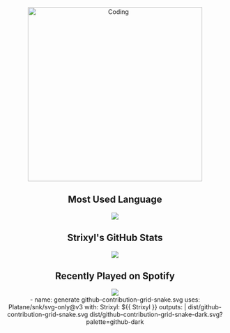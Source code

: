 <div align="center">
  <img alt="Coding" width="400" src="https://media.tenor.com/sbfBfp3FeY8AAAAj/oia-uia.gif">
</div>


<div align="center">
  <h2>Most Used Language</h2>
  <img src="https://github-readme-stats.vercel.app/api/top-langs/?username=Strixyl&theme=dark">
</div>

<div align="center">
  <h2>Strixyl's GitHub Stats</h2>
  <img src="https://github-readme-stats.vercel.app/api?username=Strixyl&show_icons=true&theme=dark">
</div>

<div align="center">
  <h2>Recently Played on Spotify</h2>
  <img src="https://spotify-recently-played-readme.vercel.app/api?user=qkoi3o0oqybzwf6ja5hvtzw5m">
</div>



<div align="center">
   - name: generate github-contribution-grid-snake.svg
        uses: Platane/snk/svg-only@v3
        with:
          Strixyl: ${{ Strixyl }}
          outputs: |
            dist/github-contribution-grid-snake.svg
            dist/github-contribution-grid-snake-dark.svg?palette=github-dark
</div>

<!--


COMMENT SECTION HERE/ WILL NOT BEB DISPLAYED


-->

